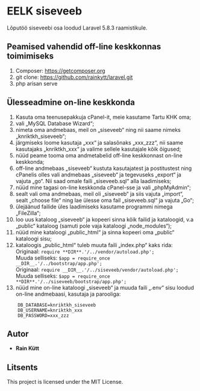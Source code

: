 # EELK siseveeb

Lõputöö siseveebi osa loodud Laravel 5.8.3 raamistikule.

## Peamised vahendid off-line keskkonnas toimimiseks

1. Composer: https://getcomposer.org
2. git clone: https://github.com/rainkytt/laravel.git
3. php arisan serve

## Ülesseadmine on-line keskkonda

1. Kasuta oma teenusepakkuja cPanel-it, meie kasutame Tartu KHK oma;
2. vali „MySQL Database Wizard“;
3. nimeta oma andmebaas, meil on „siseveeb“ ning nii saame nimeks „knriktkh_siseveeb“;
4. järgmiseks loome kasutaja „xxx“ ja salasõnaks „xxx_zzz“, nii saame kasutajaks „knriktkh_xxx“ ja valime sellele kasutajale kõik õigused;
5. nüüd peame tooma oma andmetabelid off-line keskkonnast on-line keskkonda;
6. off-line andmebaas „siseveeb“ kustuta kasutajatest ja postitustest ning cPanelis olles vali andmebaas „siseveeb“ ja tegevuseks „export“ ja vajuta „go“. Nii saad omale faili „siseveeb.sql“ alla laadimiseks;
7. nüüd mine tagasi on-line keskkonda cPanel-sse ja vali „phpMyAdmin“;
8. sealt vali oma andmebaas, meil oli „siseveeb“ ja siis vajuta „import“, sealt „choose file“ ning lae ülesse oma fail „siseveeb.sql“ ja vajuta „Go“;
9. ülejäänud failide üles laadimiseks kasutame programmi nimega „FileZilla“;
10. loo uus kataloog „siseveeb“ ja kopeeri sinna kõik failid ja kataloogid, v.a „public“ kataloog (samuti pole vaja kataloogi „node_modules“);
11. nüüd mine kataloogi „public_html“ ja sinna kopeeri oma „public“ kataloogi sisu;
12. kataloogis „public_html“ tuleb muuta faili „index.php“ kaks rida:  
    Originaal: `require **DIR**.'/../vendor/autoload.php';`  
    Muuda selliseks: `$app = require_once __DIR__.'/../bootstrap/app.php';`  
    Originaal: `require __DIR__.'/../siseveeb/vendor/autoload.php';`  
    Muuda selliseks: `$app = require_once **DIR**.'/../siseveeb/bootstrap/app.php';`
13. nüüd mine on-line kataloogi „siseveeb“ ja muuda faili „.env“ sisu loodud on-line andmebaasi, kasutaja ja parooliga:

```
    DB_DATABASE=knriktkh_siseveeb
    DB_USERNAME=knriktkh_xxx
    DB_PASSWORD=xxx_zzz
```

## Autor

-   **Rain Kütt**

## Litsents

This project is licensed under the MIT License.
